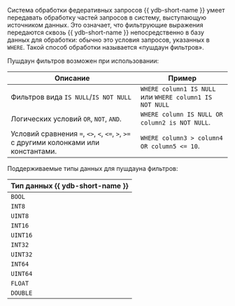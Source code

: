Система обработки федеративных запросов {{ ydb-short-name }} умеет передавать обработку частей запросов в систему, выступающую источником данных. Это означает, что фильтрующие выражения передаются сквозь {{ ydb-short-name }} непосредственно в базу данных для обработки: обычно это условия запросов, указанных в `WHERE`. Такой способ обработки называется «пушдаун фильтров».

Пушдаун фильтров возможен при использовании:

|Описание|Пример|
|---|---|
|Фильтров вида `IS NULL`/`IS NOT NULL`|`WHERE column1 IS NULL` или `WHERE column1 IS NOT NULL`|
|Логических условий `OR`, `NOT`, `AND`. |`WHERE column IS NULL OR column2 is NOT NULL`.|
|Условий сравнения `=`, `<>`, `<`, `<=`, `>`, `>=` c другими колонками или константами. |`WHERE column3 > column4 OR column5 <= 10`.|

Поддерживаемые типы данных для пушдауна фильтров:

|Тип данных {{ ydb-short-name }}|
|----|
|`BOOL`|
|`INT8`|
|`UINT8`|
|`INT16`|
|`UINT16`|
|`INT32`|
|`UINT32`|
|`INT64`|
|`UINT64`|
|`FLOAT`|
|`DOUBLE`|
